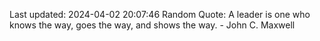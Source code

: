Last updated: 2024-04-02 20:07:46
Random Quote: A leader is one who knows the way, goes the way, and shows the way. - John C. Maxwell